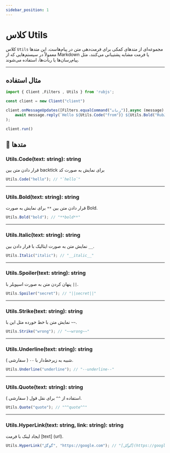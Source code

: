 ```yaml
---
sidebar_position: 1
---
```


# کلاس Utils

کلاس `Utils` مجموعه‌ای از متدهای کمکی برای فرمت‌دهی متن در پیام‌هاست. این متدها معمولاً در سیستم‌هایی که از Markdown یا فرمت مشابه پشتیبانی می‌کنند، مثل پیام‌رسان‌ها یا ربات‌ها، استفاده می‌شوند.

---

## مثال استفاده

```ts
import { Client ,Filters , Utils } from 'rubjs';

const client = new Client("client")

client.onMessageUpdates([Filters.equalCommand("ربات")],async (message) =>
    await message.reply(`Hello ${Utils.Code("from")} ${Utils.Bold("RubJS")}`)
);

client.run()
```

## 🔧 متدها

### Utils.Code(text: string): string
قرار دادن متن بین backtick برای نمایش به صورت کد
```js
Utils.Code("hello"); // "`hello`"
```

---

### Utils.Bold(text: string): string
قرار دادن متن بین `**` برای نمایش به صورت Bold.
```js
Utils.Bold("bold"); // "**bold**"
```

---

### Utils.Italic(text: string): string
نمایش متن به صورت ایتالیک با قرار دادن بین `__`.
```js
Utils.Italic("italic"); // "__italic__"
```

---

### Utils.Spoiler(text: string): string
پنهان کردن متن به صورت اسپویلر با `||`.
```js
Utils.Spoiler("secret"); // "||secret||"
```

---

### Utils.Strike(text: string): string
نمایش متن با خط خورده مثل این با `~~`.
```js
Utils.Strike("wrong"); // "~~wrong~~"
```

---

### Utils.Underline(text: string): string
شبیه به زیرخط‌دار با `--` ( سفارشی ).
```js
Utils.Underline("underline"); // "--underline--"
```

---

### Utils.Quote(text: string): string
استفاده از `^^` برای نقل قول ( سفارشی ).
```js
Utils.Quote("quote"); // "^^quote^^"
```

---

### Utils.HyperLink(text: string, link: string): string
ایجاد لینک با فرمت [text] (url).
```js
Utils.HyperLink("گوگل", "https://google.com"); // "[گوگل](https://google.com)"
```